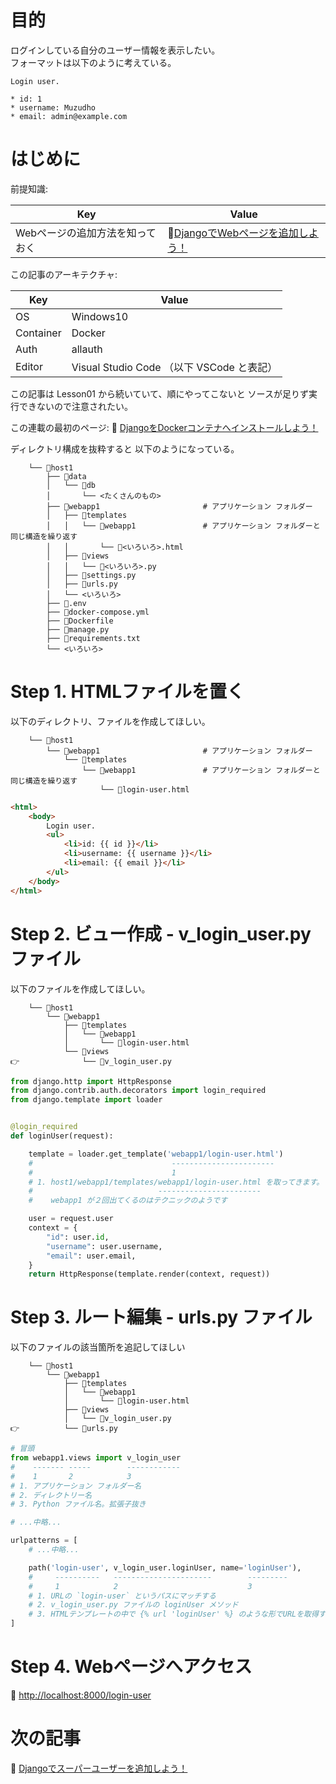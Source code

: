 # 目的

ログインしている自分のユーザー情報を表示したい。  
フォーマットは以下のように考えている。  

```
Login user.

* id: 1
* username: Muzudho
* email: admin@example.com
```

# はじめに

前提知識:  

| Key                             | Value                                                                                     |
| ------------------------------- | ----------------------------------------------------------------------------------------- |
| Webページの追加方法を知っておく | 📖[DjangoでWebページを追加しよう！](https://qiita.com/muzudho1/items/06fe071c1147b4b8f062) |

この記事のアーキテクチャ:  

| Key       | Value                                     |
| --------- | ----------------------------------------- |
| OS        | Windows10                                 |
| Container | Docker                                    |
| Auth      | allauth                                   |
| Editor    | Visual Studio Code （以下 VSCode と表記） |

この記事は Lesson01 から続いていて、順にやってこないと ソースが足りず実行できないので注意されたい。  

この連載の最初のページ: 📖 [DjangoをDockerコンテナへインストールしよう！](https://qiita.com/muzudho1/items/eb0df0ea604e1fd9cdae)  

ディレクトリ構成を抜粋すると 以下のようになっている。  

```plaintext
    └── 📂host1
        ├── 📂data
        │   └── 📂db
        │       └── <たくさんのもの>
        ├── 📂webapp1                       # アプリケーション フォルダー
        │   ├── 📂templates
        │   │   └── 📂webapp1               # アプリケーション フォルダーと同じ構造を繰り返す
        │   │       └── 📄<いろいろ>.html
        │   ├── 📂views
        │   │   └── 📄<いろいろ>.py
        │   ├── 📄settings.py
        │   ├── 📄urls.py
        │   └── <いろいろ>
        ├── 📄.env
        ├── 🐳docker-compose.yml
        ├── 🐳Dockerfile
        ├── 📄manage.py
        ├── 📄requirements.txt
        └── <いろいろ>
```

# Step 1. HTMLファイルを置く

以下のディレクトリ、ファイルを作成してほしい。  

```plaintext
    └── 📂host1
        └── 📂webapp1                       # アプリケーション フォルダー
            └── 📂templates
                └── 📂webapp1               # アプリケーション フォルダーと同じ構造を繰り返す
                    └── 📄login-user.html
```

```html
<html>
    <body>
        Login user.
        <ul>
            <li>id: {{ id }}</li>
            <li>username: {{ username }}</li>
            <li>email: {{ email }}</li>
        </ul>
    </body>
</html>
```

# Step 2. ビュー作成 - v_login_user.py ファイル

以下のファイルを作成してほしい。  

```plaintext
    └── 📂host1
        └── 📂webapp1
            ├── 📂templates
            │   └── 📂webapp1
            │       └── 📄login-user.html
            └── 📂views
👉              └── 📄v_login_user.py
```

```py
from django.http import HttpResponse
from django.contrib.auth.decorators import login_required
from django.template import loader


@login_required
def loginUser(request):

    template = loader.get_template('webapp1/login-user.html')
    #                               -----------------------
    #                               1
    # 1. host1/webapp1/templates/webapp1/login-user.html を取ってきます。
    #                            -----------------------
    #    webapp1 が２回出てくるのはテクニックのようです

    user = request.user
    context = {
        "id": user.id,
        "username": user.username,
        "email": user.email,
    }
    return HttpResponse(template.render(context, request))
```

# Step 3. ルート編集 - urls.py ファイル

以下のファイルの該当箇所を追記してほしい

```plaintext
    └── 📂host1
        └── 📂webapp1
            ├── 📂templates
            │   └── 📂webapp1
            │       └── 📄login-user.html
            ├── 📂views
            │   └── 📄v_login_user.py
👉          └── 📄urls.py
```

```py
# 冒頭
from webapp1.views import v_login_user
#    ------- -----        ------------
#    1       2            3
# 1. アプリケーション フォルダー名
# 2. ディレクトリー名
# 3. Python ファイル名。拡張子抜き

# ...中略...

urlpatterns = [
    # ...中略...

    path('login-user', v_login_user.loginUser, name='loginUser'),
    #     ----------   ----------------------        ---------
    #     1            2                             3
    # 1. URLの `login-user` というパスにマッチする
    # 2. v_login_user.py ファイルの loginUser メソッド
    # 3. HTMLテンプレートの中で {% url 'loginUser' %} のような形でURLを取得するのに使える
]
```

# Step 4. Webページへアクセス

📖 [http://localhost:8000/login-user](http://localhost:8000/login-user)  

# 次の記事

📖 [Djangoでスーパーユーザーを追加しよう！](https://qiita.com/muzudho1/items/cf21fa75e23e1f987153)
